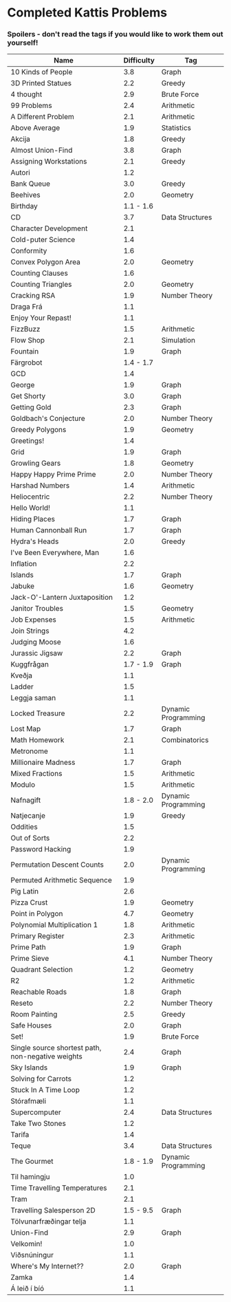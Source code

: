 # Completed Kattis Problems

### Spoilers - don't read the tags if you would like to work them out yourself!

| Name | Difficulty | Tag
| - | - | - |
10 Kinds of People | 3.8 | Graph
3D Printed Statues | 2.2 | Greedy
4 thought | 2.9 | Brute Force
99 Problems | 2.4 | Arithmetic
A Different Problem | 2.1 | Arithmetic
Above Average | 1.9 | Statistics
Akcija | 1.8 | Greedy
Almost Union-Find | 3.8 | Graph
Assigning Workstations | 2.1 | Greedy
Autori | 1.2
Bank Queue | 3.0 | Greedy
Beehives | 2.0 | Geometry
Birthday | 1.1 - 1.6
CD | 3.7 | Data Structures
Character Development | 2.1
Cold-puter Science | 1.4
Conformity | 1.6
Convex Polygon Area | 2.0 | Geometry
Counting Clauses | 1.6
Counting Triangles | 2.0 | Geometry
Cracking RSA | 1.9 | Number Theory
Draga Frá | 1.1
Enjoy Your Repast! | 1.1
FizzBuzz | 1.5 | Arithmetic
Flow Shop | 2.1 | Simulation
Fountain | 1.9 | Graph
Färgrobot | 1.4 - 1.7
GCD | 1.4
George | 1.9 | Graph
Get Shorty | 3.0 | Graph
Getting Gold | 2.3 | Graph
Goldbach's Conjecture | 2.0 | Number Theory
Greedy Polygons | 1.9 | Geometry
Greetings! | 1.4
Grid | 1.9 | Graph
Growling Gears | 1.8 | Geometry
Happy Happy Prime Prime | 2.0 | Number Theory
Harshad Numbers | 1.4 | Arithmetic
Heliocentric | 2.2 | Number Theory
Hello World! | 1.1
Hiding Places | 1.7 | Graph
Human Cannonball Run | 1.7 | Graph
Hydra's Heads | 2.0 | Greedy
I've Been Everywhere, Man | 1.6
Inflation | 2.2
Islands | 1.7 | Graph
Jabuke | 1.6 | Geometry
Jack-O'-Lantern Juxtaposition | 1.2
Janitor Troubles | 1.5 | Geometry
Job Expenses | 1.5 | Arithmetic
Join Strings | 4.2
Judging Moose | 1.6
Jurassic Jigsaw | 2.2 | Graph
Kuggfrågan | 1.7 - 1.9 | Graph
Kveðja | 1.1
Ladder | 1.5
Leggja saman | 1.1
Locked Treasure | 2.2 | Dynamic Programming
Lost Map | 1.7 | Graph
Math Homework | 2.1 | Combinatorics
Metronome | 1.1
Millionaire Madness | 1.7 | Graph
Mixed Fractions | 1.5 | Arithmetic
Modulo | 1.5 | Arithmetic
Nafnagift | 1.8 - 2.0 | Dynamic Programming
Natjecanje | 1.9 | Greedy
Oddities | 1.5
Out of Sorts | 2.2
Password Hacking | 1.9
Permutation Descent Counts | 2.0 | Dynamic Programming
Permuted Arithmetic Sequence | 1.9
Pig Latin | 2.6
Pizza Crust | 1.9 | Geometry
Point in Polygon | 4.7 | Geometry
Polynomial Multiplication 1 | 1.8 | Arithmetic
Primary Register | 2.3 | Arithmetic
Prime Path | 1.9 | Graph
Prime Sieve | 4.1 | Number Theory
Quadrant Selection | 1.2 | Geometry
R2 | 1.2 | Arithmetic
Reachable Roads | 1.8 | Graph
Reseto | 2.2 | Number Theory
Room Painting | 2.5 | Greedy
Safe Houses | 2.0 | Graph
Set! | 1.9 | Brute Force
Single source shortest path, non-negative weights | 2.4 | Graph
Sky Islands | 1.9 | Graph
Solving for Carrots | 1.2
Stuck In A Time Loop | 1.2
Stórafmæli | 1.1
Supercomputer | 2.4 | Data Structures
Take Two Stones | 1.2
Tarifa | 1.4
Teque | 3.4 | Data Structures
The Gourmet | 1.8 - 1.9 | Dynamic Programming
Til hamingju | 1.0
Time Travelling Temperatures | 2.1
Tram | 2.1
Travelling Salesperson 2D | 1.5 - 9.5 | Graph
Tölvunarfræðingar telja | 1.1
Union-Find | 2.9 | Graph
Velkomin! | 1.0
Viðsnúningur | 1.1
Where's My Internet?? | 2.0 | Graph
Zamka | 1.4
Á leið í bíó | 1.1
